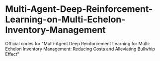 # Multi-Agent-Deep-Reinforcement-Learning-on-Multi-Echelon-Inventory-Management
Official codes for "Multi-Agent Deep Reinforcement Learning for Multi-Echelon Inventory Management: Reducing Costs and Alleviating Bullwhip Effect"
